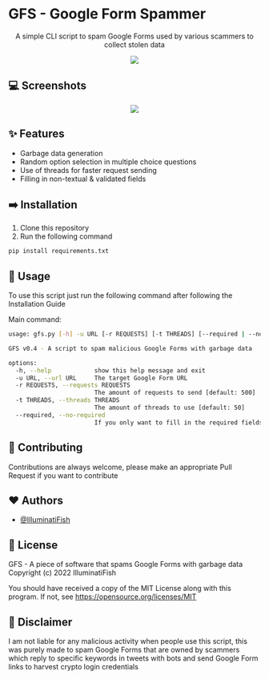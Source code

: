 # GFS - Google Form Spammer
<p align="center">A simple CLI script to spam Google Forms used by various scammers to collect stolen data</p>


<p align="center">
  <a href="https://opensource.org/licenses/MIT"><img src="https://img.shields.io/badge/License-MIT-yellow.svg"></a>
</p>


## 💻 Screenshots

<p align="center">
  <a href="https://i.ibb.co/JrQwbqX/demo.png"><img src="https://i.ibb.co/JrQwbqX/demo.png"></a>
</p>


## ✨ Features

- Garbage data generation
- Random option selection in multiple choice questions
- Use of threads for faster request sending
- Filling in non-textual & validated fields


## ➡️ Installation

1. Clone this repository
2. Run the following command

```bash
pip install requirements.txt  
```


## 🚩 Usage

To use this script just run the following command after following the Installation Guide

Main command:
```bash
usage: gfs.py [-h] -u URL [-r REQUESTS] [-t THREADS] [--required | --no-required]

GFS v0.4 - A script to spam malicious Google Forms with garbage data

options:
  -h, --help            show this help message and exit
  -u URL, --url URL     The target Google Form URL
  -r REQUESTS, --requests REQUESTS
                        The amount of requests to send [default: 500]
  -t THREADS, --threads THREADS
                        The amount of threads to use [default: 50]
  --required, --no-required
                        If you only want to fill in the required fields (default: False)

```

## 🎉 Contributing

Contributions are always welcome, please make an appropriate Pull Request if you want to contribute


## ❤️ Authors

- [@IlluminatiFish](https://www.github.com/illuminatifish)


## 📝 License

GFS - A piece of software that spams Google Forms with garbage data Copyright (c) 2022 IlluminatiFish

You should have received a copy of the MIT License along with this program. If not, see https://opensource.org/licenses/MIT


## 🏴 Disclaimer 

I am not liable for any malicious activity when people use this script, this was purely made to spam Google Forms that are owned by scammers which reply to specific keywords in tweets with bots and send Google Form links to harvest crypto login credentials
